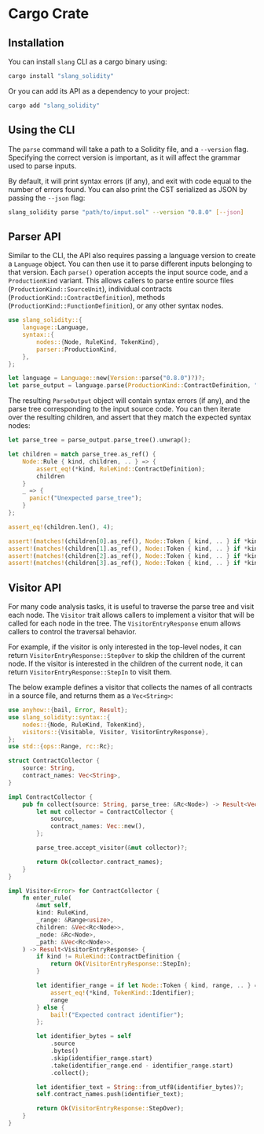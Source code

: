 # Cargo Crate

## Installation

You can install `slang` CLI as a cargo binary using:

```bash
cargo install "slang_solidity"
```

Or you can add its API as a dependency to your project:

```bash
cargo add "slang_solidity"
```

## Using the CLI

The `parse` command will take a path to a Solidity file, and a `--version` flag.
Specifying the correct version is important, as it will affect the grammar used to parse inputs.

By default, it will print syntax errors (if any), and exit with code equal to the number of errors found.
You can also print the CST serialized as JSON by passing the `--json` flag:

```bash
slang_solidity parse "path/to/input.sol" --version "0.8.0" [--json]
```

## Parser API

Similar to the CLI, the API also requires passing a language version to create a `Language` object.
You can then use it to parse different inputs belonging to that version.
Each `parse()` operation accepts the input source code, and a `ProductionKind` variant.
This allows callers to parse entire source files (`ProductionKind::SourceUnit`), individual contracts (`ProductionKind::ContractDefinition`),
methods (`ProductionKind::FunctionDefinition`), or any other syntax nodes.

```rust
use slang_solidity::{
    language::Language,
    syntax::{
        nodes::{Node, RuleKind, TokenKind},
        parser::ProductionKind,
    },
};

let language = Language::new(Version::parse("0.8.0")?)?;
let parse_output = language.parse(ProductionKind::ContractDefinition, "contract Foo {}")?;
```

The resulting `ParseOutput` object will contain syntax errors (if any), and the parse tree corresponding to the input source code.
You can then iterate over the resulting children, and assert that they match the expected syntax nodes:

```rust
let parse_tree = parse_output.parse_tree().unwrap();

let children = match parse_tree.as_ref() {
    Node::Rule { kind, children, .. } => {
        assert_eq!(*kind, RuleKind::ContractDefinition);
        children
    }
    _ => {
      panic!("Unexpected parse_tree");
    }
};

assert_eq!(children.len(), 4);

assert!(matches!(children[0].as_ref(), Node::Token { kind, .. } if *kind == TokenKind::ContractKeyword));
assert!(matches!(children[1].as_ref(), Node::Token { kind, .. } if *kind == TokenKind::Identifier));
assert!(matches!(children[2].as_ref(), Node::Token { kind, .. } if *kind == TokenKind::OpenBrace));
assert!(matches!(children[3].as_ref(), Node::Token { kind, .. } if *kind == TokenKind::CloseBrace));
```

## Visitor API

For many code analysis tasks, it is useful to traverse the parse tree and visit each node.
The `Visitor` trait allows callers to implement a visitor that will be called for each node in the tree.
The `VisitorEntryResponse` enum allows callers to control the traversal behavior.

For example, if the visitor is only interested in the top-level nodes, it can return `VisitorEntryResponse::StepOver` to skip the children of the current node.
If the visitor is interested in the children of the current node, it can return `VisitorEntryResponse::StepIn` to visit them.

The below example defines a visitor that collects the names of all contracts in a source file, and returns them as a `Vec<String>`:

```rust
use anyhow::{bail, Error, Result};
use slang_solidity::syntax::{
    nodes::{Node, RuleKind, TokenKind},
    visitors::{Visitable, Visitor, VisitorEntryResponse},
};
use std::{ops::Range, rc::Rc};

struct ContractCollector {
    source: String,
    contract_names: Vec<String>,
}

impl ContractCollector {
    pub fn collect(source: String, parse_tree: &Rc<Node>) -> Result<Vec<String>> {
        let mut collector = ContractCollector {
            source,
            contract_names: Vec::new(),
        };

        parse_tree.accept_visitor(&mut collector)?;

        return Ok(collector.contract_names);
    }
}

impl Visitor<Error> for ContractCollector {
    fn enter_rule(
        &mut self,
        kind: RuleKind,
        _range: &Range<usize>,
        children: &Vec<Rc<Node>>,
        _node: &Rc<Node>,
        _path: &Vec<Rc<Node>>,
    ) -> Result<VisitorEntryResponse> {
        if kind != RuleKind::ContractDefinition {
            return Ok(VisitorEntryResponse::StepIn);
        }

        let identifier_range = if let Node::Token { kind, range, .. } = children[1].as_ref() {
            assert_eq!(*kind, TokenKind::Identifier);
            range
        } else {
            bail!("Expected contract identifier");
        };

        let identifier_bytes = self
            .source
            .bytes()
            .skip(identifier_range.start)
            .take(identifier_range.end - identifier_range.start)
            .collect();

        let identifier_text = String::from_utf8(identifier_bytes)?;
        self.contract_names.push(identifier_text);

        return Ok(VisitorEntryResponse::StepOver);
    }
}
```
